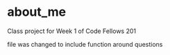 # about_me
Class project for Week 1 of Code Fellows 201

file was changed to include function around questions
